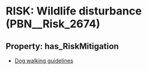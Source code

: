 # RISK: __Wildlife disturbance__ (PBN__Risk_2674)

## Property: has_RiskMitigation

* [Dog walking guidelines](PBN__Mitigation_646)

